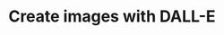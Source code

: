 ---
title: 'Create images with DALL-E'
description: "OpenAI’s DALL-E image APIs generate or edit images with text based instructions. Ballerina’s powerful standard library makes uploading, downloading and processing images a breeze."
---